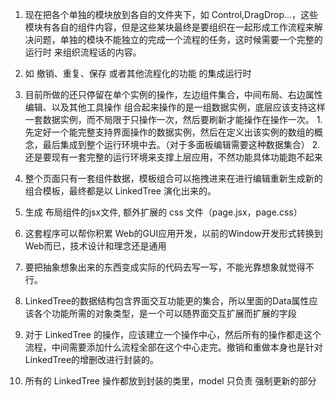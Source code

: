 1. 现在把各个单独的模块放到各自的文件夹下，如 Control,DragDrop...，这些模块有各自的组件内容，但是这些某块最终是要组织在一起形成工作流程来解决问题，单独的模块不能独立的完成一个流程的任务，这时候需要一个完整的 运行时 来组织流程话的内容。
2. 如 撤销、重复、保存 或者其他流程化的功能 的集成运行时

3. 目前所做的还只停留在单个实例的操作，左边组件集合，中间布局、右边属性编辑、以及其他工具操作 组合起来操作的是一组数据实例，底层应该支持这样一套数据实例，而不局限于只操作一次，然后要刷新才能操作在操作一次。
    1.先定好一个能完整支持界面操作的数据实例，然后在定义出该实例的数组的概念，最后集成到整个运行环境中去。（对于多面板编辑需要这种数据集合）
    2.还是要现有一套完整的运行环境来支撑上层应用，不然功能具体功能跑不起来

4. 整个页面只有一套组件数据，模板组合可以拖拽进来在进行编辑重新生成新的组合模板，最终都是以 LinkedTree 演化出来的。

5. 生成 布局组件的jsx文件, 额外扩展的 css 文件（page.jsx，page.css）

6. 这套程序可以帮你积累 Web的GUI应用开发，以前的Window开发形式转换到Web而已，技术设计和理念还是通用

7. 要把抽象想象出来的东西变成实际的代码去写一写，不能光靠想象就觉得不行。

8. LinkedTree的数据结构包含界面交互功能更的集合，所以里面的Data属性应该各个功能所需的对象类型，是一个可以随界面交互扩展而扩展的字段

9. 对于 LinkedTree 的操作，应该建立一个操作中心，然后所有的操作都走这个流程，中间需要添加什么流程全部在这个中心走完。撤销和重做本身也是针对LinkedTree的增删改进行封装的。

10. 所有的 LinkedTree 操作都放到封装的类里，model 只负责 强制更新的部分